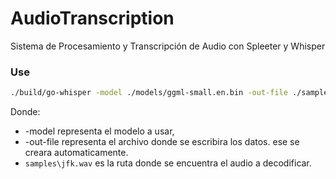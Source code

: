 # AudioTranscription
Sistema de Procesamiento y Transcripción de Audio con Spleeter y Whisper

[//]: # (https://wavesurfer.xyz/)


### Use
```bash
./build/go-whisper -model ./models/ggml-small.en.bin -out-file ./samples/text2.txt samples/jfk.wav
```
Donde:
- -model representa el modelo a usar, 
- -out-file representa el archivo donde se escribira los datos. ese se creara automaticamente.
- `samples\jfk.wav` es la ruta donde se encuentra el audio a decodificar. 
